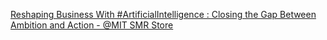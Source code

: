 [Reshaping Business With #ArtificialIntelligence : Closing the Gap Between Ambition and Action - @MIT SMR Store](https://qi.tc/qi/114559)